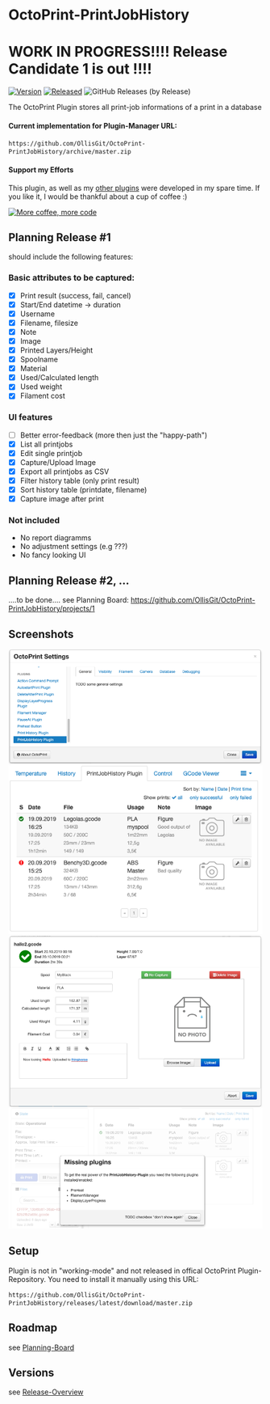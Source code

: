 # OctoPrint-PrintJobHistory

# WORK IN PROGRESS!!!! Release Candidate 1 is out !!!!

[![Version](https://img.shields.io/badge/dynamic/json.svg?color=brightgreen&label=version&url=https://api.github.com/repos/OllisGit/OctoPrint-PrintJobHistory/releases&query=$[0].name)]()
[![Released](https://img.shields.io/badge/dynamic/json.svg?color=brightgreen&label=released&url=https://api.github.com/repos/OllisGit/OctoPrint-PrintJobHistory/releases&query=$[0].published_at)]()
![GitHub Releases (by Release)](https://img.shields.io/github/downloads/OllisGit/OctoPrint-PrintJobHistory/latest/total.svg)

The OctoPrint Plugin stores all print-job informations of a print in a database

#### Current implementation for Plugin-Manager URL: 
    https://github.com/OllisGit/OctoPrint-PrintJobHistory/archive/master.zip

#### Support my Efforts

This plugin, as well as my [other plugins](https://github.com/OllisGit/) were developed in my spare time.
If you like it, I would be thankful about a cup of coffee :) 

[![More coffee, more code](https://img.shields.io/badge/Donate-PayPal-green.svg)](https://www.paypal.com/cgi-bin/webscr?cmd=_s-xclick&hosted_button_id=2BJP2XFEKNG9J&source=url)


## Planning Release #1
 
should include the following features:

### Basic attributes to be captured:
- [x] Print result (success, fail, cancel)
- [x] Start/End datetime -> duration
- [x] Username
- [x] Filename, filesize
- [x] Note
- [x] Image
- [x] Printed Layers/Height
- [x] Spoolname
- [x] Material
- [x] Used/Calculated length
- [x] Used weight
- [x] Filament cost

### UI features
- [ ] Better error-feedback (more then just the "happy-path")
- [x] List all printjobs
- [x] Edit single printjob
- [x] Capture/Upload Image
- [x] Export all printjobs as CSV
- [x] Filter history table (only print result)
- [x] Sort history table (printdate, filename)
- [x] Capture image after print

### Not included
- No report diagramms
- No adjustment settings (e.g ???)
- No fancy looking UI


## Planning Release #2, ... 
....to be done.... see Planning Board: https://github.com/OllisGit/OctoPrint-PrintJobHistory/projects/1

## Screenshots
![plugin-settings](screenshots/plugin-settings.png "Plugin-Settings")
![plugin-tab](screenshots/plugin-tab.png "Plugin-Tab")
![editPrintJob-dialog](screenshots/editPrintJob-dialog.png "EditPrintJob-Dialog")
![missingplugins-dialog](screenshots/missingPlugins-dialog.png "MissingPlugins-Dialog")


## Setup

Plugin is not in "working-mode" and not released in offical OctoPrint Plugin-Repository.
You need to install it manually using this URL: 

    https://github.com/OllisGit/OctoPrint-PrintJobHistory/releases/latest/download/master.zip

## Roadmap

see [Planning-Board](https://github.com/OllisGit/OctoPrint-PrintJobHistory/projects/1)

## Versions

see [Release-Overview](https://github.com/OllisGit/OctoPrint-PrintJobHistory/releases/)


